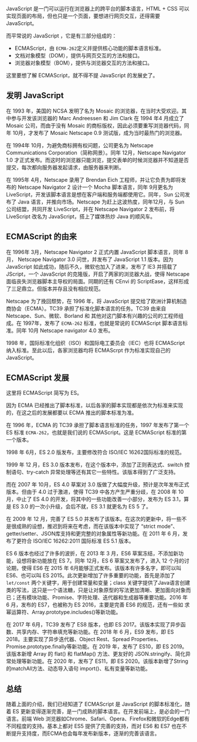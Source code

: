 JavaScript 是一门可以运行在浏览器上的跨平台的脚本语言，HTML + CSS 可以实现页面的布局，但也只是一个页面，要想进行网页交互，还得需要 JavaScript。

而平常说的 JavaScript ，它是有三部分组成的：

- ECMAScript，由 `ECMA-262`定义并提供核心功能的脚本语言标准。
- 文档对象模型（DOM），提供与网页交互的方法和接口。
- 浏览器对象模型（BOM），提供与浏览器交互的方法和接口。

这里要想了解 ECMAScript，就不得不提 JavaScript 的发展史了。

## 发明 JavaScript

在 1993 年，美国的 NCSA 发明了名为 Mosaic 的浏览器，在当时大受欢迎。其中参与开发该浏览器的 Marc Andreessen 和 Jim Clark 在 1994 年4 月成立了 Mosaic 公司，而由于没有 Mosaic 的商标版权，因此必须要重写浏览器代码，同年 10月，才发布了 Mosaic Netscape 0.9 测试版，成为当时最热门的浏览器。

在 1994年 10月，为避免商标拥有权问题，公司更名为 Netscape Communications Corporation（简称网景）。同年 12月，Netscape Navigator 1.0 才正式发布。而这时的浏览器只能浏览，提交表单的时候浏览器并不知道是否提交，每次都向服务器发起请求，由服务器来判断。

在 1995年 4月，Netscape 录用了 Brendan Eich 工程师，并让它负责为即将发布的 Netscape Navigator 2 设计一个 Mocha 脚本语言，同年 9月更名为 LiveScript，开发该脚本语言是想在客户端和服务端都使用它。同年，Sun 公司发布了 Java 语言，并推向市场。Netscape 为赶上这波热度，同年12月，与 Sun 公司结盟，共同开发 LiveScript，并在 Netscape Navigator 2 发布前，将 LiveScript 改名为 JavaScript，搭上了媒体热炒 Java 的顺风车。

## ECMAScript 的由来

在 1996年 3月，Netscape Navigator 2 正式内置 JavaScript 脚本语言，同年 8 月， Netscape Navigator 3.0 问世，并发布了 JavaScript 1.1 版本。因为 JavaScript 如此成功，随后不久，微软也加入了进来，发布了 IE3 并搭载了 JScript，一个 JavaScript 的克隆版，开启了两家的浏览器大战，使得 Netscape 面临丧失浏览器脚本主导权的局面。同期的还有 CEnvi 的 ScriptEase，这样形成了三足鼎立。但版本并存且没有相应规范。

Netscape 为了挽回颓势，在 1996 年，将 JavaScript 提交给了欧洲计算机制造商协会（ECMA）。TC39 承担了标准化脚本语言的任务。TC39 由来自 Netscape、Sun、微软、Borland 和 其他对这门脚本有兴趣的公司的工程师组成。在 1997年，发布了 `ECMA-262` 标准，也就是常说的 ECMAScript 脚本语言标准。同年 10月 Netscape navigator 4.0 发布。

1998 年，国际标准化组织（ISO）和国际电工委员会（IEC）也将 ECMAScript 纳入标准。至此以后，各家浏览器均将 ECMAScrpt 作为标准实现自己的 JavaScript。

## ECMAScript 发展

这里将 ECMAScript 简写为 ES。

因为 ECMA 已经推出了脚本标准，以后各家的脚本实现都是依次为标准来实现的，在这之后的发展都要以 ECMA 推出的脚本标准为准。

在 1996 年，ECMA 的 TC39 承担了脚本语言标准的任务，1997 年发布了第一个 ES 标准 `ECMA-262`，也就是我们说的 ECMAScript。这是 ECMAScript 标准的第一个版本。

1998 年 6月，ES 2.0 版发布，主要修改符合 ISO/IEC 16262国际标准的规范。

1999 年 12 月，ES 3.0 版本发布，在这个版本中，添加了正则表达式、switch 控制语句、try-catch 异常处理等还有其它一些特性。该版本得到了广泛支持。

而在 2007 年 10月，ES 4.0 草案对 3.0 版做了大幅度升级，预计是次年发布正式版本。但由于 4.0 过于激进，使得 TC39 中各方产生严重分歧，在 2008 年 10月，中止了 ES 4.0 的开发，将其中的一些功能改善一小部分，发布为 ES 3.1，算是 ES 3.0 的一次小升级，会后不就，ES 3.1 就更名为 ES 5 了。

在 2009 年 12 月，完善了 ES 5.0 并发布了该版本。在这次的更新中，将一些不是很成熟的设想，推迟到将来在考虑，而在该版本中实现了 “strict mode”、getter/setter、JSON库支持和更完整的对象属性等新功能。在 2011 年 6 月，发布了更符合 ISO/IEC 16262:2011 国际标准 ES 5.1 版本。

ES 6 版本也经过了许多的波折，在 2013 年 3 月，ES6 草案冻结，不添加新功能，设想将新功能放在 ES 7。同年 12月，ES 6 草案又发布了，进入 12 个月的讨论期，使得 ES6 在 2015 年 6月能够正式发布。该版本有许多名字，即可以叫 ES6、也可以叫 ES 2015。此次更新增加了许多重要的功能，首先是添加了 `let/const` 两个关键字，用于创建常量和变量；class 关键字提供了Java语言创建类的写法，这只是一个语法糖，只是让对象原型的写法更加清晰、更加面向对象而已；还有模块功能、Promise、字符处理、迭代器和生成器等重要功能。2016 年 6 月，发布的 ES7，也被称为 ES 2016，主要是完善 ES6 的规范，还有一些如 求幂运算符、Array.prototype.includes()等新功能。

在 2017 年 6月，TC39 发布了 ES8 版本，也即 ES 2017。该版本实现了异步函数、共享内存、字符串填充等新功能。在 2018 年 6 月，ES9 发布，即 ES 2018。主要实现了异步迭代器、Object Rest、Spread Properties、Promise.prototype.finally等新功能。在 2019 年，发布了 ES10，即 ES 2019。该版本新增 Array 的 flat() 和 flatMap() 方法、更友好的 JSON.stringify、简化异常处理等新功能。在 2020 年，发布了 ES11，即 ES 2020。该版本新增了String的matchAll方法、动态导入语句 import()、私有变量等新功能。

## 总结

随着上面的介绍，我们已经知道了 ECMAScript 是 JavaScript 的脚本标准化，随着 ES 更新变得逐渐完善，是一门成熟的脚本语言。在开发前端上，是必会的一门语言。前端 Web 浏览器如Chrome、Safari、Opera、Firefox和微软的Edge都有不同程度的支持。基本上都对 ES5 提供了完善的支持，而对 ES6 和 ES7 也在不断提升支持度，而ECMA也会每年发布新版本，逐渐的完善该语言。